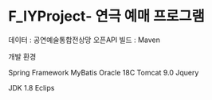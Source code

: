 # F_IYProject- 연극 예매 프로그램

데이터 : 공연예술통합전상망 오픈API
빌드 : Maven


개발 환경 

Spring Framework 
MyBatis
Oracle 18C
Tomcat 9.0
Jquery

JDK 1.8
Eclips
